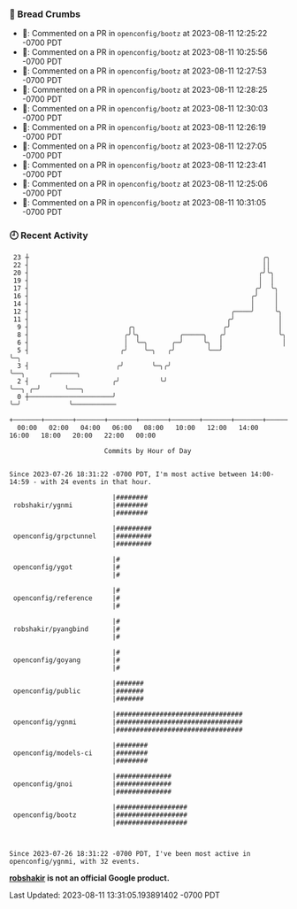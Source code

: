 ### 🍞 Bread Crumbs

 * 💬: Commented on a PR in  `openconfig/bootz` at 2023-08-11 12:25:22 -0700 PDT
 * 💬: Commented on a PR in  `openconfig/bootz` at 2023-08-11 10:25:56 -0700 PDT
 * 💬: Commented on a PR in  `openconfig/bootz` at 2023-08-11 12:27:53 -0700 PDT
 * 💬: Commented on a PR in  `openconfig/bootz` at 2023-08-11 12:28:25 -0700 PDT
 * 💬: Commented on a PR in  `openconfig/bootz` at 2023-08-11 12:30:03 -0700 PDT
 * 💬: Commented on a PR in  `openconfig/bootz` at 2023-08-11 12:26:19 -0700 PDT
 * 💬: Commented on a PR in  `openconfig/bootz` at 2023-08-11 12:27:05 -0700 PDT
 * 💬: Commented on a PR in  `openconfig/bootz` at 2023-08-11 12:23:41 -0700 PDT
 * 💬: Commented on a PR in  `openconfig/bootz` at 2023-08-11 12:25:06 -0700 PDT
 * 💬: Commented on a PR in  `openconfig/bootz` at 2023-08-11 10:31:05 -0700 PDT

### 🕘 Recent Activity
```
 23 ┼                                                           ╭╮
 22 ┤                                                           ││
 20 ┤                                                          ╭╯╰╮
 19 ┤                                                          │  │
 17 ┤                                                         ╭╯  ╰╮
 16 ┤                                                        ╭╯    │
 14 ┤                                                        │     │
 12 ┤                                                   ╭────╯     ╰╮
 11 ┤                                                  ╭╯           │
  9 ┤                         ╭╮                      ╭╯            │
  8 ┤                        ╭╯╰╮          ╭─────╮   ╭╯             ╰╮
  6 ┤                        │  ╰─╮      ╭─╯     ╰╮  │               │
  5 ┤                       ╭╯    ╰─╮   ╭╯        ╰──╯               ╰─╮
  3 ┤                      ╭╯       ╰─╮╭╯                              ╰──╮      ╭──────╮
  2 ┤                     ╭╯          ╰╯                                  ╰──╮ ╭─╯      ╰───╮
  0 ┼─────────────────────╯                                                  ╰─╯            ╰───────────
    +───────+───────+───────+───────+───────+───────+───────+───────+───────+───────+───────+───────+────
  00:00   02:00   04:00   06:00   08:00   10:00   12:00   14:00   16:00   18:00   20:00   22:00   00:00   

						Commits by Hour of Day


Since 2023-07-26 18:31:22 -0700 PDT, I'm most active between 14:00-14:59 - with 24 events in that hour.

```



```
                          |########
 robshakir/ygnmi          |########
                          |########

                          |#########
 openconfig/grpctunnel    |#########
                          |#########

                          |#
 openconfig/ygot          |#
                          |#

                          |#
 openconfig/reference     |#
                          |#

                          |#
 robshakir/pyangbind      |#
                          |#

                          |#
 openconfig/goyang        |#
                          |#

                          |#######
 openconfig/public        |#######
                          |#######

                          |################################
 openconfig/ygnmi         |################################
                          |################################

                          |########
 openconfig/models-ci     |########
                          |########

                          |##############
 openconfig/gnoi          |##############
                          |##############

                          |##################
 openconfig/bootz         |##################
                          |##################



Since 2023-07-26 18:31:22 -0700 PDT, I've been most active in openconfig/ygnmi, with 32 events.

```
**[robshakir](mailto:robjs@google.com) is not an official Google product.**  


Last Updated: 2023-08-11 13:31:05.193891402 -0700 PDT
